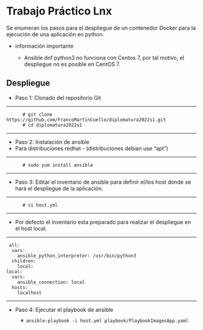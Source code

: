 # Trabajo Práctico Lnx 

Se enumeran los pasos para el despliegue de un contenedor Docker para la ejecución de una aplicación en python.

 - información importante 
  
      - Ansible dnf python3 no funciona con Centos 7,  por tal motivo, el despliegue no es posible en CentOS 7.

## Despliegue

-	Paso 1: Clonado del repositorio Git
---
          # git clone https://github.com/FrancoMartinCuello/diplomatura2022s1.git
          # cd diplomatura2022s1
---

-	Paso 2: Instalación de ansible
  - Para distribuciones redhat - (distribuciones debian use “apt”)
---
          # sudo yum install ansible
---

-	Paso 3: Editar el inventario de ansible para definir el/los host donde se hará el despliegue de la aplicación.
---
          # vi host.yml
---

-	Por defecto el inventario esta preparado para realizar el despliegue en el host local.
---

     all:
      vars:
        ansible_python_interpreter: /usr/bin/python3
      children:
        local:
    local:
      vars:
        ansible_connection: local
      hosts:
        localhost
---

-	Paso 4: Ejecutar el playbook de ansible
  
          # ansible-playbook -i host.yml playbook/PlaybookImagesApp.yaml

